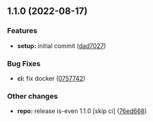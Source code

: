 

## 1.1.0 (2022-08-17)


### Features

* **setup:** initial commit ([dad7027](https://github.com/tuan231195/monorepo-template/commit/dad7027a468a038a5267e16f007b69c6778b93d8))


### Bug Fixes

* **ci:** fix docker ([0757742](https://github.com/tuan231195/monorepo-template/commit/075774237cc2b8304cabe4fe57b5bdcea81f293a))


### Other changes

* **repo:** release is-even 1.1.0 [skip ci] ([76ed668](https://github.com/tuan231195/monorepo-template/commit/76ed66816f7824122802bac7da33ce2e821aa409))